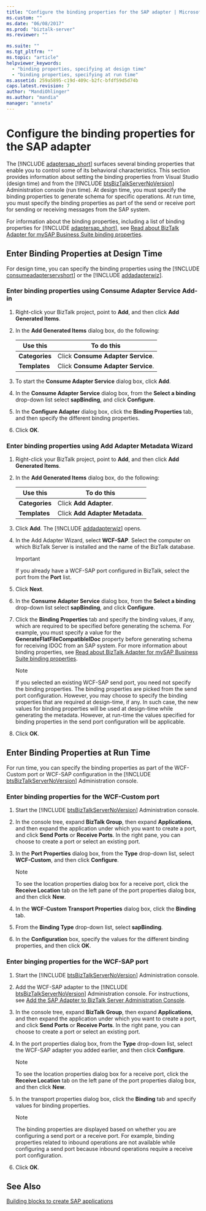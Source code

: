 ```yaml
---
title: "Configure the binding properties for the SAP adapter | Microsoft Docs"
ms.custom: ""
ms.date: "06/08/2017"
ms.prod: "biztalk-server"
ms.reviewer: ""

ms.suite: ""
ms.tgt_pltfrm: ""
ms.topic: "article"
helpviewer_keywords: 
  - "binding properties, specifying at design time"
  - "binding properties, specifying at run time"
ms.assetid: 259a5895-c19d-409c-b2fc-bfdf59d5d74b
caps.latest.revision: 7
author: "MandiOhlinger"
ms.author: "mandia"
manager: "anneta"
---
```

# Configure the binding properties for the SAP adapter
The [!INCLUDE [adaptersap_short](../../includes/adaptersap-short-md.md)] surfaces several binding properties that enable you to control some of its behavioral characteristics. This section provides information about setting the binding properties from Visual Studio (design time) and from the [!INCLUDE [btsBizTalkServerNoVersion](../../includes/btsbiztalkservernoversion-md.md)] Administration console (run time). At design time, you must specify the binding properties to generate schema for specific operations. At run time, you must specify the binding properties as part of the send or receive port for sending or receiving messages from the SAP system.  

 For information about the binding properties, including a list of binding properties for [!INCLUDE [adaptersap_short](../../includes/adaptersap-short-md.md)], see [Read about BizTalk Adapter for mySAP Business Suite binding properties](../../adapters-and-accelerators/adapter-sap/read-about-biztalk-adapter-for-mysap-business-suite-binding-properties.md).  

## Enter Binding Properties at Design Time  
 For design time, you can specify the binding properties using the [!INCLUDE [consumeadapterservshort](../../includes/consumeadapterservshort-md.md)] or the [!INCLUDE [addadapterwiz](../../includes/addadapterwiz-md.md)].  

### Enter binding properties using Consume Adapter Service Add-in  

1.  Right-click your BizTalk project, point to **Add**, and then click **Add Generated Items**.  

2.  In the **Add Generated Items** dialog box, do the following:  

    |Use this|To do this|  
    |--------------|----------------|  
    |**Categories**|Click **Consume Adapter Service**.|  
    |**Templates**|Click **Consume Adapter Service**.|  

3.  To start the **Consume Adapter Service** dialog box, click **Add**.  

4.  In the **Consume Adapter Service** dialog box, from the **Select a binding** drop-down list select **sapBinding**, and click **Configure**.  

5.  In the **Configure Adapter** dialog box, click the **Binding Properties** tab, and then specify the different binding properties.  

6.  Click **OK**.  

### Enter binding properties using Add Adapter Metadata Wizard  

1. Right-click your BizTalk project, point to **Add**, and then click **Add Generated Items**.  

2. In the **Add Generated Items** dialog box, do the following:  


   |          Use this           |                  To do this                  |
   |-----------------------------|----------------------------------------------|
   | <strong>Categories</strong> |     Click <strong>Add Adapter</strong>.      |
   | <strong>Templates</strong>  | Click <strong>Add Adapter Metadata</strong>. |


3. Click <strong>Add</strong>. The [!INCLUDE [addadapterwiz](../../includes/addadapterwiz-md.md)] opens.  

4. In the Add Adapter Wizard, select **WCF-SAP**. Select the computer on which BizTalk Server is installed and the name of the BizTalk database.  

   > [!IMPORTANT]
   >  If you already have a WCF-SAP port configured in BizTalk, select the port from the **Port** list.  

5. Click **Next**.  

6. In the **Consume Adapter Service** dialog box, from the **Select a binding** drop-down list select **sapBinding**, and click **Configure**.  

7. Click the **Binding Properties** tab and specify the binding values, if any, which are required to be specified before generating the schema. For example, you must specify a value for the **GenerateFlatFileCompatibleIDoc** property before generating schema for receiving IDOC from an SAP system. For more information about binding properties, see [Read about BizTalk Adapter for mySAP Business Suite binding properties](../../adapters-and-accelerators/adapter-sap/read-about-biztalk-adapter-for-mysap-business-suite-binding-properties.md).  

   > [!NOTE]
   >  If you selected an existing WCF-SAP send port, you need not specify the binding properties. The binding properties are picked from the send port configuration. However, you may choose to specify the binding properties that are required at design-time, if any. In such case, the new values for binding properties will be used at design-time while generating the metadata. However, at run-time the values specified for binding properties in the send port configuration will be applicable.  

8. Click **OK**.  

## Enter Binding Properties at Run Time  
 For run time, you can specify the binding properties as part of the WCF-Custom port or WCF-SAP configuration in the [!INCLUDE [btsBizTalkServerNoVersion](../../includes/btsbiztalkservernoversion-md.md)] Administration console.  

### Enter binding properties for the WCF-Custom port  

1. Start the [!INCLUDE [btsBizTalkServerNoVersion](../../includes/btsbiztalkservernoversion-md.md)] Administration console.  

2. In the console tree, expand **BizTalk Group**, then expand **Applications**, and then expand the application under which you want to create a port, and click **Send Ports** or **Receive Ports**. In the right pane, you can choose to create a port or select an existing port.  

3. In the **Port Properties** dialog box, from the **Type** drop-down list, select **WCF-Custom**, and then click **Configure**.  

   > [!NOTE]
   >  To see the location properties dialog box for a receive port, click the **Receive Location** tab on the left pane of the port properties dialog box, and then click **New**.  

4. In the **WCF-Custom Transport Properties** dialog box, click the **Binding** tab.  

5. From the **Binding Type** drop-down list, select **sapBinding**.  

6. In the **Configuration** box, specify the values for the different binding properties, and then click **OK**.  

### Enter binging properties for the WCF-SAP port  

1. Start the [!INCLUDE [btsBizTalkServerNoVersion](../../includes/btsbiztalkservernoversion-md.md)] Administration console.  

2. Add the WCF-SAP adapter to the [!INCLUDE [btsBizTalkServerNoVersion](../../includes/btsbiztalkservernoversion-md.md)] Administration console. For instructions, see [Add the SAP Adapter to BizTalk Server Administration Console](../../adapters-and-accelerators/adapter-sap/add-the-sap-adapter-to-biztalk-server-administration-console.md).  

3. In the console tree, expand **BizTalk Group**, then expand **Applications**, and then expand the application under which you want to create a port, and click **Send Ports** or **Receive Ports**. In the right pane, you can choose to create a port or select an existing port.  

4. In the port properties dialog box, from the **Type** drop-down list, select the WCF-SAP adapter you added earlier, and then click **Configure**.  

   > [!NOTE]
   >  To see the location properties dialog box for a receive port, click the **Receive Location** tab on the left pane of the port properties dialog box, and then click **New**.  

5. In the transport properties dialog box, click the **Binding** tab and specify values for binding properties.  

   > [!NOTE]
   >  The binding properties are displayed based on whether you are configuring a send port or a receive port. For example, binding properties related to inbound operations are not available while configuring a send port because inbound operations require a receive port configuration.  

6. Click **OK**.  

## See Also  
[Building blocks to create SAP applications](../../adapters-and-accelerators/adapter-sap/building-blocks-to-create-sap-applications.md)